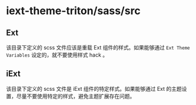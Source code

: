 # iext-theme-triton/sass/src

## Ext

该目录下定义的 scss 文件应该是重载 Ext 组件的样式。如果能够通过 `Ext Theme Variables` 设定的，就不要使用样式 hack 。

## iExt

该目录下定义的 scss 文件是 iExt 组件的特定样式。如果能够通过 Ext 的主题设置，尽量不要使用特定的样式，避免主题扩展存在问题。